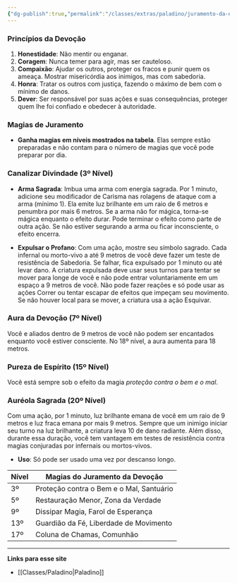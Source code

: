 ```yaml
---
{"dg-publish":true,"permalink":"/classes/extras/paladino/juramento-da-devocao/","created":"2024-07-26T08:46:45.000-03:00"}
---
```



### **Princípios da Devoção**

1. **Honestidade**: Não mentir ou enganar.
2. **Coragem**: Nunca temer para agir, mas ser cauteloso.
3. **Compaixão**: Ajudar os outros, proteger os fracos e punir quem os ameaça. Mostrar misericórdia aos inimigos, mas com sabedoria.
4. **Honra**: Tratar os outros com justiça, fazendo o máximo de bem com o mínimo de danos.
5. **Dever**: Ser responsável por suas ações e suas consequências, proteger quem lhe foi confiado e obedecer à autoridade.

### **Magias de Juramento**

- **Ganha magias em níveis mostrados na tabela**. Elas sempre estão preparadas e não contam para o número de magias que você pode preparar por dia.

### **Canalizar Divindade** (3º Nível)

- **Arma Sagrada**: Imbua uma arma com energia sagrada. Por 1 minuto, adicione seu modificador de Carisma nas rolagens de ataque com a arma (mínimo 1). Ela emite luz brilhante em um raio de 6 metros e penumbra por mais 6 metros. Se a arma não for mágica, torna-se mágica enquanto o efeito durar. Pode terminar o efeito como parte de outra ação. Se não estiver segurando a arma ou ficar inconsciente, o efeito encerra.

- **Expulsar o Profano**: Com uma ação, mostre seu símbolo sagrado. Cada infernal ou morto-vivo a até 9 metros de você deve fazer um teste de resistência de Sabedoria. Se falhar, fica expulsado por 1 minuto ou até levar dano. A criatura expulsada deve usar seus turnos para tentar se mover para longe de você e não pode entrar voluntariamente em um espaço a 9 metros de você. Não pode fazer reações e só pode usar as ações Correr ou tentar escapar de efeitos que impeçam seu movimento. Se não houver local para se mover, a criatura usa a ação Esquivar.

### **Aura da Devoção** (7º Nível)

Você e aliados dentro de 9 metros de você não podem ser encantados enquanto você estiver consciente. No 18º nível, a aura aumenta para 18 metros.

### **Pureza de Espírito** (15º Nível)

Você está sempre sob o efeito da magia *proteção contra o bem e o mal*.

### **Auréola Sagrada** (20º Nível)

Com uma ação, por 1 minuto, luz brilhante emana de você em um raio de 9 metros e luz fraca emana por mais 9 metros. Sempre que um inimigo iniciar seu turno na luz brilhante, a criatura leva 10 de dano radiante. Além disso, durante essa duração, você tem vantagem em testes de resistência contra magias conjuradas por infernais ou mortos-vivos.

- **Uso**: Só pode ser usado uma vez por descanso longo.

| Nível | Magias do Juramento da Devoção      |
|-------|------------------------------------|
| 3º    | Proteção contra o Bem e o Mal, Santuário |
| 5º    | Restauração Menor, Zona da Verdade  |
| 9º    | Dissipar Magia, Farol de Esperança  |
| 13º   | Guardião da Fé, Liberdade de Movimento |
| 17º   | Coluna de Chamas, Comunhão          |

___
**Links para esse site**
- [[Classes/Paladino\|Paladino]]